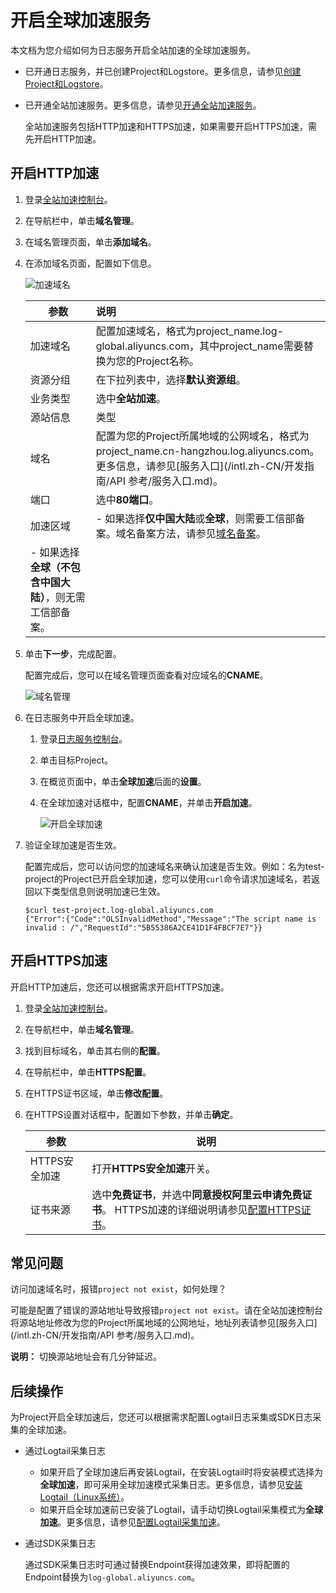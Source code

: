 # 开启全球加速服务

本文档为您介绍如何为日志服务开启全站加速的全球加速服务。

-   已开通日志服务，并已创建Project和Logstore。更多信息，请参见[创建Project和Logstore](/intl.zh-CN/快速入门/快速入门.md)。
-   已开通全站加速服务。更多信息，请参见[开通全站加速服务]()。

    全站加速服务包括HTTP加速和HTTPS加速，如果需要开启HTTPS加速，需先开启HTTP加速。


## 开启HTTP加速

1.  登录[全站加速控制台](https://dcdn.console.aliyun.com/)。

2.  在导航栏中，单击**域名管理**。

3.  在域名管理页面，单击**添加域名**。

4.  在添加域名页面，配置如下信息。

    ![加速域名](https://static-aliyun-doc.oss-accelerate.aliyuncs.com/assets/img/zh-CN/5206070161/p8063.png)

    |参数|说明|
    |--|:-|
    |加速域名|配置加速域名，格式为project\_name.log-global.aliyuncs.com，其中project\_name需要替换为您的Project名称。|
    |资源分组|在下拉列表中，选择**默认资源组**。|
    |业务类型|选中**全站加速**。|
    |源站信息|类型|选中**源站域名**。|
    |域名|配置为您的Project所属地域的公网域名，格式为project\_name.cn-hangzhou.log.aliyuncs.com。更多信息，请参见[服务入口](/intl.zh-CN/开发指南/API 参考/服务入口.md)。|
    |端口|选中**80端口**。|
    |加速区域|    -   如果选择**仅中国大陆**或**全球**，则需要工信部备案。域名备案方法，请参见[域名备案]()。
    -   如果选择**全球（不包含中国大陆）**，则无需工信部备案。 |

5.  单击**下一步**，完成配置。

    配置完成后，您可以在域名管理页面查看对应域名的**CNAME**。

    ![域名管理](https://static-aliyun-doc.oss-accelerate.aliyuncs.com/assets/img/zh-CN/8920559951/p53798.png)

6.  在日志服务中开启全球加速。

    1.  登录[日志服务控制台](https://sls.console.aliyun.com)。

    2.  单击目标Project。

    3.  在概览页面中，单击**全球加速**后面的**设置**。

    4.  在全球加速对话框中，配置**CNAME**，并单击**开启加速**。

        ![开启全球加速](https://static-aliyun-doc.oss-accelerate.aliyuncs.com/assets/img/zh-CN/6920559951/p8065.png)

7.  验证全球加速是否生效。

    配置完成后，您可以访问您的加速域名来确认加速是否生效。例如：名为test-project的Project已开启全球加速，您可以使用`curl`命令请求加速域名，若返回以下类型信息则说明加速已生效。

    ```
    $curl test-project.log-global.aliyuncs.com
    {"Error":{"Code":"OLSInvalidMethod","Message":"The script name is invalid : /","RequestId":"5B55386A2CE41D1F4FBCF7E7"}}
    ```


## 开启HTTPS加速

开启HTTP加速后，您还可以根据需求开启HTTPS加速。

1.  登录[全站加速控制台](https://dcdn.console.aliyun.com/)。

2.  在导航栏中，单击**域名管理**。

3.  找到目标域名，单击其右侧的**配置**。

4.  在导航栏中，单击**HTTPS配置**。

5.  在HTTPS证书区域，单击**修改配置**。

6.  在HTTPS设置对话框中，配置如下参数，并单击**确定**。

    |参数|说明|
    |--|--|
    |HTTPS安全加速|打开**HTTPS安全加速**开关。|
    |证书来源|选中**免费证书**，并选中**同意授权阿里云申请免费证书**。 HTTPS加速的详细说明请参见[配置HTTPS证书]()。 |


## 常见问题

访问加速域名时，报错`project not exist`，如何处理？

可能是配置了错误的源站地址导致报错`project not exist`。请在全站加速控制台将源站地址修改为您的Project所属地域的公网地址，地址列表请参见[服务入口](/intl.zh-CN/开发指南/API 参考/服务入口.md)。

**说明：** 切换源站地址会有几分钟延迟。

## 后续操作

为Project开启全球加速后，您还可以根据需求配置Logtail日志采集或SDK日志采集的全球加速。

-   通过Logtail采集日志
    -   如果开启了全球加速后再安装Logtail，在安装Logtail时将安装模式选择为**全球加速**，即可采用全球加速模式采集日志。更多信息，请参见[安装Logtail（Linux系统）](/intl.zh-CN/数据采集/Logtail采集/安装/安装Logtail（Linux系统）.md)。
    -   如果开启全球加速前已安装了Logtail，请手动切换Logtail采集模式为**全球加速**。更多信息，请参见[配置Logtail采集加速](/intl.zh-CN/数据采集/采集加速/配置Logtail采集加速.md)。
-   通过SDK采集日志

    通过SDK采集日志时可通过替换Endpoint获得加速效果，即将配置的Endpoint替换为`log-global.aliyuncs.com`。


